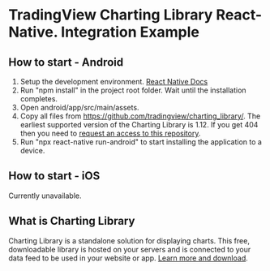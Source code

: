 # TradingView Charting Library React-Native. Integration Example

## How to start - Android

1. Setup the development environment. [React Native Docs](https://reactnative.dev/docs/environment-setup)
1. Run "npm install" in the project root folder. Wait until the installation completes.
2. Open android/app/src/main/assets.
4. Copy all files from https://github.com/tradingview/charting_library/. The earliest supported version of the Charting Library is 1.12. If you get 404 then you need to [request an access to this repository](https://www.tradingview.com/HTML5-stock-forex-bitcoin-charting-library/).
2. Run "npx react-native run-android" to start installing the application to a device.

## How to start - iOS

Currently unavailable.

## What is Charting Library

Charting Library is a standalone solution for displaying charts. This free, downloadable library is hosted on your servers and is connected to your data feed to be used in your website or app. [Learn more and download](https://www.tradingview.com/HTML5-stock-forex-bitcoin-charting-library/).
